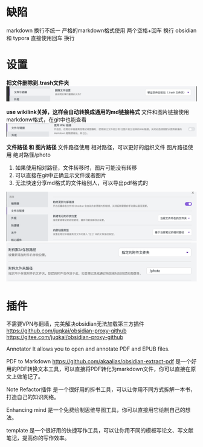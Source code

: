 # 缺陷
markdown 换行不统一
严格的markdown格式使用 两个空格+回车 换行
obsidian 和 typora 直接使用回车 换行

# 设置
**把文件删除到.trash文件夹**
![Pasted image 20220926100655](../photo/Pasted%20image%2020220926100655.png)

**use wikilink关掉，这样会自动转换成通用的md链接格式**
文件和图片链接使用 markdonw格式，在git中也能查看
![Pasted image 20220926100913](../photo/Pasted%20image%2020220926100913.png)

**文件路径 和 图片路径**
文件路径使用 相对路径，可以更好的组织文件
图片路径使用 绝对路径/photo
1. 如果使用相对路径，文件转移时，图片可能没有转移
2. 可以直接在git中正确显示文件或者图片
3. 无法快速分享md格式的文件给别人，可以导出pdf格式的

![](../photo/Pasted%20image%2020220926113639.png)
![](../photo/Pasted%20image%2020220926151026.png)

# 插件
不需要VPN与翻墙，完美解决obsidian无法加载第三方插件 
https://github.com/juqkai/obsidian-proxy-github
https://gitee.com/juqkai/obsidian-proxy-github

Annotator
It allows you to open and annotate PDF and EPUB files.

PDF to Markdown
https://github.com/akaalias/obsidian-extract-pdf
是一个好用的PDF转换文本工具，可以直接将PDF转化为markdown文件，你可以直接在原文上做笔记了。

Note Refactor插件
是一个很好用的拆书工具，可以让你用不同方式拆解一本书，打造自己的知识网络。

Enhancing mind
是一个免费绘制思维导图工具，你可以直接用它绘制自己的想法。

template
是一个很好用的快捷写作工具，可以让你用不同的模板写论文、写文献笔记，提高你的写作效率。


